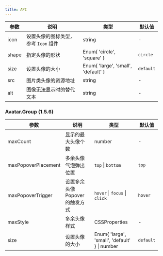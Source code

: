 ```yaml
---
title: API
---
```


| 参数  | 说明                                 | 类型                                | 默认值    |
| ----- | ------------------------------------ | ----------------------------------- | --------- |
| icon  | 设置头像的图标类型，参考 `Icon` 组件 | string                              | -         |
| shape | 指定头像的形状                       | Enum{ 'circle', 'square' }          | `circle`  |
| size  | 设置头像的大小                       | Enum{ 'large', 'small', 'default' } | `default` |
| src   | 图片类头像的资源地址                 | string                              | -         |
| alt   | 图像无法显示时的替代文本             | string                              | -         |

### Avatar.Group (1.5.6)

| 参数 | 说明 | 类型 | 默认值 |
| --- | --- | --- | --- |
| maxCount | 显示的最大头像个数 | number | - |
| maxPopoverPlacement | 多余头像气泡弹出位置 | `top` \| `bottom` | `top` |
| maxPopoverTrigger | 设置多余头像 Popover 的触发方式 | `hover` \| `focus` \| `click` | `hover` |
| maxStyle | 多余头像样式 | CSSProperties | - |
| size | 设置头像的大小 | Enum{ 'large', 'small', 'default' } \| number | `default` |

